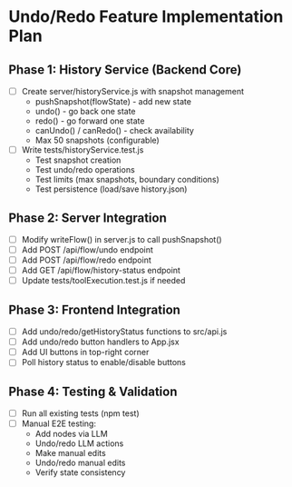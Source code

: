 # Undo/Redo Feature Implementation Plan

## Phase 1: History Service (Backend Core)
- [ ] Create server/historyService.js with snapshot management
  - pushSnapshot(flowState) - add new state
  - undo() - go back one state
  - redo() - go forward one state
  - canUndo() / canRedo() - check availability
  - Max 50 snapshots (configurable)
- [ ] Write tests/historyService.test.js
  - Test snapshot creation
  - Test undo/redo operations
  - Test limits (max snapshots, boundary conditions)
  - Test persistence (load/save history.json)

## Phase 2: Server Integration
- [ ] Modify writeFlow() in server.js to call pushSnapshot()
- [ ] Add POST /api/flow/undo endpoint
- [ ] Add POST /api/flow/redo endpoint
- [ ] Add GET /api/flow/history-status endpoint
- [ ] Update tests/toolExecution.test.js if needed

## Phase 3: Frontend Integration
- [ ] Add undo/redo/getHistoryStatus functions to src/api.js
- [ ] Add undo/redo button handlers to App.jsx
- [ ] Add UI buttons in top-right corner
- [ ] Poll history status to enable/disable buttons

## Phase 4: Testing & Validation
- [ ] Run all existing tests (npm test)
- [ ] Manual E2E testing:
  - Add nodes via LLM
  - Undo/redo LLM actions
  - Make manual edits
  - Undo/redo manual edits
  - Verify state consistency
